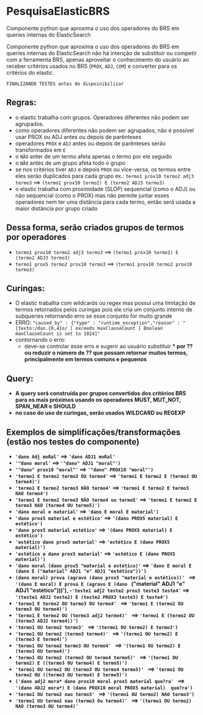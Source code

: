 # PesquisaElasticBRS
Componente python que aproxima o uso dos operadores do BRS em queries internas do ElasticSearch 

Componente python que aproxima o uso dos operadores do BRS em queries internas do ElasticSearch não há intenção de substituir ou competir com a ferramenta BRS, apenas aproveitar o conhecimento do usuário ao receber critérios usados no BRS (`PROX`, `ADJ`, `COM`) e converter para os critérios do elastic.

`FINALIZANDO TESTES antes de dispoinibilizar`

## Regras:
 - o elastic trabalha com grupos. Operadores diferentes não podem ser agrupados.
 - como operadores diferentes não podem ser agrupados, não é possível usar PROX ou ADJ antes ou depois de parênteses
 - operadores `PROX` e `ADJ` antes ou depois de parênteses serão transformados em `E`
 - o `NÃO` anter de um termo afeta apenas o termo por ele seguido
 - o `NÃO` antes de um grupo afeta todo o grupo
 - se nos critérios tiver `ADJ` e depois `PROX` ou vice-versa, os termos entre eles serão duplicados para cada grupo ex.: `termo1 prox10 termo2 adj3 termo3` ==> `(termo1 prox10 termo2) E (termo2 ADJ3 termo3)`
 - o elastic trabalha com proximidade (SLOP) sequencial (como o ADJ) ou não sequencial (como o PROX) mas não permite juntar esses operadores nem ter uma distância para cada termo, então será usada a maior distância por grupo criado
 
## Dessa forma, serão criados grupos de termos por operadores
 - `termo1 prox10 termo2 adj3 termo3` ==> `(termo1 prox10 termo2) E (termo2 ADJ3 termo3)`
 - `termo1 prox5 termo2 prox10 termo3` ==> `(termo1 prox10 termo2 prox10 termo3)`

## Curingas:
 - O elastic trabalha com wildcards ou regex mas possui uma limitação de termos retornados pelos curingas
   pois ele cria um conjunto interno de subqueries retornando erro se esse conjunto for muito grande
 - ERRO: `"caused_by" : {"type" : "runtime_exception","reason" : "[texto:/dan.{0,4}o/ ] exceeds maxClauseCount [ Boolean maxClauseCount is set to 1024]"`
 - contornando o erro:
   - deve-se controlar esse erro e sugerir ao usuário substituir <b>*<b> por <b>??<b> ou reduzir o número de <b>??<b> que possam retornar muitos termos, principalmente em termos comuns e pequenos

## Query:
 - A query será construída por grupos convertidos dos critérios BRS para os mais próximos usando os operadores <b>MUST<b>, <b>MUT_NOT<b>, <b>SPAN_NEAR<b> e <b>SHOULD<b>
 - no caso do uso de curingas, serão usados <b>WILDCARD<b> ou <b>REGEXP<b>

## Exemplos de simplificações/transformações (estão nos testes do componente)
 - `'dano Adj moRal'` ==> `'dano ADJ1 moRal'`
 - `'"dano moral'` ==> `'"dano" ADJ1 "moral"')`
 - `'"dano" prox10 "moral"'` ==> `'"dano" PROX10 "moral"')`
 - `'termo1 E termo2 termo3 OU termo4'` ==> `'termo1 E termo2 E (termo3 OU termo4)')`
 - `'termo1 E termo2 termo3 NÃO termo4'` ==> `'termo1 E termo2 E termo3 NAO termo4')`
 - `'termo1 E termo2 termo3 NÃO termo4 ou termo5'` ==> `'termo1 E termo2 E termo3 NAO (termo4 OU termo5)')`
 - `'dano moral e material'` ==> `'dano E moral E material')`
 - `'dano prox5 material e estético'` ==> `'(dano PROX5 material) E estético')`
 - `'dano prox5 material estético'` ==> `'(dano PROX5 material) E estético')`
 - `'estético dano prox5 material'` ==> `'estético E (dano PROX5 material)')`
 - `'estético e dano prox5 material'` ==> `'estético E (dano PROX5 material)')`
 - `'dano moral (dano prox5 "material e estético)'` ==> `'dano E moral E (dano E ("material" ADJ1 "e" ADJ1 "estético"))')`
 - `(dano moral) prova (agravo (dano prox5 "material e estético))' ` ==> `'(dano E moral) E prova E (agravo E (dano ` ("material" ADJ1 "e" ADJ1 "estético")))'),
 -` 'teste1 adj2 teste2 prox3 teste3 teste4' ` ==> `'(teste1 ADJ2 teste2) E (teste2 PROX3 teste3) E teste4')`
 - `'termo1 E termo2 OU termo3 OU termo4' ` ==> `'termo1 E (termo2 OU termo3 OU termo4)')`
 - `'termo1 E termo2 OU (termo3 adj2 termo4)' ` ==> `'termo1 E (termo2 OU (termo3 ADJ2 termo4))')`
 - `'termo1 OU termo2 termo3' ` ==> `'(termo1 OU termo2) E termo3')`
 - `'termo1 OU termo2 (termo3 termo4)' ` ==> `'(termo1 OU termo2) E (termo3 E termo4)')`
 - `'termo1 OU termo2 termo3 OU termo4' ` ==> `'(termo1 OU termo2) E (termo3 OU termo4)')`
 - `'termo1 OU termo2 (termo3 OU termo4 termo5)' ` ==> `'(termo1 OU termo2) E ((termo3 OU termo4) E termo5)')`
 - `'termo1 OU termo2 OU (termo3 OU termo4 termo5)' ` ==> `'termo1 OU termo2 OU ((termo3 OU termo4) E termo5)')`
 - `('dano adj2 mora* dano prox10 moral prox5 material que?ra' ` ==> `'(dano ADJ2 mora*) E (dano PROX10 moral PROX5 material)  que?ra')`
 - `'termo1 OU termo2 nao termo3' ` ==> `'(termo1 OU termo2) NAO termo3')`
 - `'termo1 OU termo2 nao (termo3 Ou termo4)' ` ==> `'(termo1 OU termo2) NAO (termo3 OU termo4)'`
